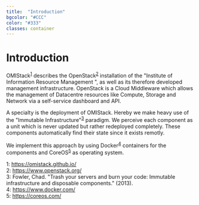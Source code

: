 ```yaml
---
title:  "Introduction"
bgcolor: "#CCC"
color: "#333"
classes: container
---
```


# Introduction

OMIStack<sup>[1](#fn1)</sup> describes the OpenStack<sup>[2](#fn2)</sup> installation of the "Institute of Information Resource Management
", as well as its therefore developed management infrastructure. OpenStack is a Cloud Middleware which allows the management of Datacentre resources like Compute, Storage and Network via a self-service dashboard and API.

A specialty is the deployment of OMIStack. Hereby we make heavy use of the "Immutable Infrastructure"<sup>[3](#fn3)</sup> paradigm. We perceive each component as a unit which is never updated but rather redeployed completely. These components automatically find their state since it exists remotly.  

We implement this approach by using Docker<sup>[4](#fn4)</sup> containers for the components and CoreOS<sup>[5](#fn5)</sup> as operating system.


<a name="fn1">1</a>: https://omistack.github.io/  
<a name="fn2">2</a>: https://www.openstack.org/  
<a name="fn3">3</a>: Fowler, Chad. "Trash your servers and burn your code: Immutable infrastructure and disposable components." (2013).  
<a name="fn4">4</a>: https://www.docker.com/  
<a name="fn5">5</a>: https://coreos.com/  
